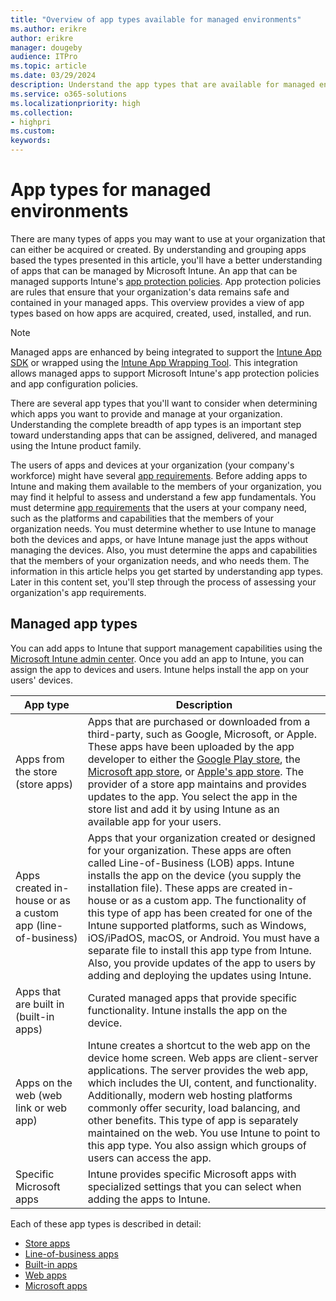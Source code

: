 ```yaml
---
title: "Overview of app types available for managed environments"
ms.author: erikre
author: erikre
manager: dougeby
audience: ITPro
ms.topic: article
ms.date: 03/29/2024
description: Understand the app types that are available for managed environments.
ms.service: o365-solutions
ms.localizationpriority: high
ms.collection:
- highpri
ms.custom:
keywords:
---
```


# App types for managed environments

There are many types of apps you may want to use at your organization that can either be acquired or created. By understanding and grouping apps based the types presented in this article, you'll have a better understanding of apps that can be managed by Microsoft Intune. An app that can be managed supports Intune's [app protection policies](/mem/intune/apps/app-protection-policy). App protection policies are rules that ensure that your organization's data remains safe and contained in your managed apps. This overview provides a view of app types based on how apps are acquired, created, used, installed, and run.

> [!NOTE]
> Managed apps are enhanced by being integrated to support the [Intune App SDK](/mem/intune/developer/app-sdk) or wrapped using the [Intune App Wrapping Tool](/mem/intune/developer/apps-prepare-mobile-application-management). This integration allows managed apps to support Microsoft Intune's app protection policies and app configuration policies. 

There are several app types that you'll want to consider when determining which apps you want to provide and manage at your organization. Understanding the complete breadth of app types is an important step toward understanding apps that can be assigned, delivered, and managed using the Intune product family.

The users of apps and devices at your organization (your company's workforce) might have several [app requirements](apps-add-step-1.md). Before adding apps to Intune and making them available to the members of your organization, you may find it helpful to assess and understand a few app fundamentals. You must determine [app requirements](apps-add-step-1.md) that the users at your company need, such as the platforms and capabilities that the members of your organization needs. You must determine whether to use Intune to manage both the devices and apps, or have Intune manage just the apps without managing the devices. Also, you must determine the apps and capabilities that the members of your organization needs, and who needs them. The information in this article helps you get started by understanding app types. Later in this content set, you'll step through the process of assessing your organization's app requirements.

## Managed app types

You can add apps to Intune that support management capabilities using the [Microsoft Intune admin center](https://go.microsoft.com/fwlink/?linkid=2109431). Once you add an app to Intune, you can assign the app to devices and users. Intune helps install the app on your users' devices.

| App type | Description |
|---|---|
| Apps from the store (store apps) | Apps that are purchased or downloaded from a third-party, such as Google, Microsoft, or Apple. These apps have been uploaded by the app developer to either the [Google Play store](https://play.google.com/store/apps), the [Microsoft app store](https://apps.microsoft.com/store/apps), or [Apple's app store](https://www.apple.com/app-store/). The provider of a store app maintains and provides updates to the app. You select the app in the store list and add it by using Intune as an available app for your users. |
| Apps created in-house or as a custom app (line-of-business) | Apps that your organization created or designed for your organization. These apps are often called Line-of-Business (LOB) apps. Intune installs the app on the device (you supply the installation file). These apps are created in-house or as a custom app. The functionality of this type of app has been created for one of the Intune supported platforms, such as Windows, iOS/iPadOS, macOS, or Android. You must have a separate file to install this app type from Intune. Also, you provide updates of the app to users by adding and deploying the updates using Intune.|
| Apps that are built in (built-in apps) | Curated managed apps that provide specific functionality. Intune installs the app on the device. |
| Apps on the web (web link or web app) | Intune creates a shortcut to the web app on the device home screen. Web apps are client-server applications. The server provides the web app, which includes the UI, content, and functionality. Additionally, modern web hosting platforms commonly offer security, load balancing, and other benefits. This type of app is separately maintained on the web. You use Intune to point to this app type. You also assign which groups of users can access the app. |
| Specific Microsoft apps | Intune provides specific Microsoft apps with specialized settings that you can select when adding the apps to Intune. |

Each of these app types is described in detail:
- [Store apps](apps-type-store.md)
- [Line-of-business apps](apps-type-lob.md)
- [Built-in apps](apps-type-built-in.md)
- [Web apps](apps-type-web.md)
- [Microsoft apps](apps-type-microsoft.md)
